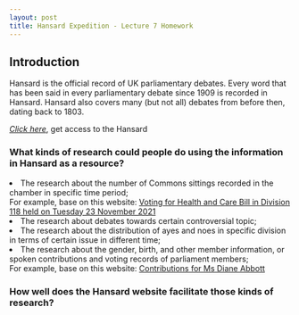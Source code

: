 ```yaml
---
layout: post
title: Hansard Expedition - Lecture 7 Homework
---
```

## Introduction
<p>Hansard is the official record of UK parliamentary debates. Every word that has been said in every parliamentary debate since 1909 is recorded in Hansard. Hansard also covers many (but not all) debates from before then, dating back to 1803.</p>
<em><a href="https://hansard.parliament.uk/">Click here</a></em>, get access to the Hansard

### What kinds of research could people do using the information in Hansard as a resource?
<nav>
  <li>The research about the number of Commons sittings recorded in the chamber in specific time period;<br>For example, base on this website: <a href="https://hansard.parliament.uk/Commons/2021-11-23/division/D8178324-A51D-48FE-BFC3-B19249E8BC05/HealthAndCareBill?outputType=Names">Voting for Health and Care Bill in Division 118 held on Tuesday 23 November 2021</a></li> 
  <li>The research about debates towards certain controversial topic;</li> 
  <li>The research about the distribution of ayes and noes in specific division in terms of certain issue in different time;</li>
  <li>The research about the gender, birth, and other member information, or spoken contributions and voting records of parliament members; <br>For example, base on this website: <a href="https://hansard.parliament.uk/search/MemberContributions?memberId=172&type=Spoken">Contributions for Ms Diane Abbott</a></li>
</nav>
<p></p>

### How well does the Hansard website facilitate those kinds of research?
